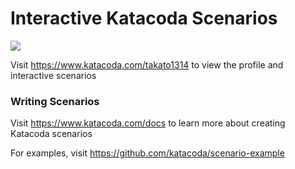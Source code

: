 # Interactive Katacoda Scenarios

[![](http://shields.katacoda.com/katacoda/takato1314/count.svg)](https://www.katacoda.com/takato1314 "Get your profile on Katacoda.com")

Visit https://www.katacoda.com/takato1314 to view the profile and interactive scenarios

### Writing Scenarios
Visit https://www.katacoda.com/docs to learn more about creating Katacoda scenarios

For examples, visit https://github.com/katacoda/scenario-example
